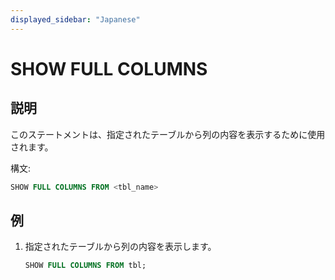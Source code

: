 ```yaml
---
displayed_sidebar: "Japanese"
---
```


# SHOW FULL COLUMNS

## 説明

このステートメントは、指定されたテーブルから列の内容を表示するために使用されます。

構文:

```sql
SHOW FULL COLUMNS FROM <tbl_name>
```

## 例

1. 指定されたテーブルから列の内容を表示します。

    ```sql
    SHOW FULL COLUMNS FROM tbl;
    ```
